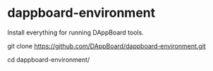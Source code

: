 # dappboard-environment

Install everything for running DAppBoard tools.

git clone https://github.com/DAppBoard/dappboard-environment.git

cd dappboard-environment/
